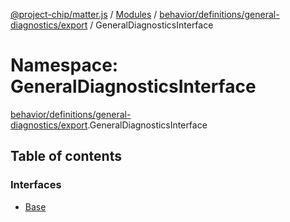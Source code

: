 [@project-chip/matter.js](../README.md) / [Modules](../modules.md) / [behavior/definitions/general-diagnostics/export](behavior_definitions_general_diagnostics_export.md) / GeneralDiagnosticsInterface

# Namespace: GeneralDiagnosticsInterface

[behavior/definitions/general-diagnostics/export](behavior_definitions_general_diagnostics_export.md).GeneralDiagnosticsInterface

## Table of contents

### Interfaces

- [Base](../interfaces/behavior_definitions_general_diagnostics_export.GeneralDiagnosticsInterface.Base.md)
